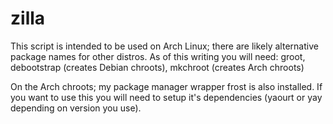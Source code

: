 # zilla
This script is intended to be used on Arch Linux; there are likely alternative package names for other distros. As of this writing you will need: groot, debootstrap (creates Debian chroots), mkchroot (creates Arch chroots)

On the Arch chroots; my package manager wrapper frost is also installed. If you want to use this you will need to setup it's dependencies (yaourt or yay depending on version you use).
